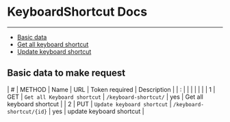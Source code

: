 # KeyboardShortcut Docs

---

- [Basic data](#basic-data)
- [Get all keyboard shortcut](#get-all-keyboard-shortcut)
- [Update keyboard shortcut](#update-keyboard-shortcut)



<a name="basic-data"></a>
## Basic data to make request


| # | METHOD | Name                        | URL                       | Token required | Description               |
| : |        |                             |                           |                |                           |
| 1 | GET    | `Get all Keyboard shortcut` | `/keyboard-shortcut/`     | yes            | Get all keyboard shortcut |
| 2 | PUT    | `Update keyboard shortcut`  | `/keyboard-shortcut/{id}` | yes            | update keyboard shortcut  |